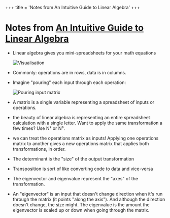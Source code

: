 +++
title = 'Notes from An Intuitive Guide to Linear Algebra'
+++
# Notes from [An Intuitive Guide to Linear Algebra](https://betterexplained.com/articles/linear-algebra-guide/)

- Linear algebra gives you mini-spreadsheets for your math equations

    ![Visualisation](https://betterexplained.com/wp-content/webp-express/webp-images/uploads/images/linear-algebra-visualize-20121002-221620.png.webp)

- Commonly: operations are in rows, data is in columns.
- Imagine "pouring" each input through each operation:

    ![Pouring input matrix](https://betterexplained.com/wp-content/webp-express/webp-images/uploads/images/linear-algebra-pour-20121002-220550.png.webp)

- A matrix is a single variable representing a spreadsheet of inputs or operations.
- the beauty of linear algebra is representing an entire spreadsheet calculation with a single letter. Want to apply the same transformation a few times? Use N² or N³.
- we can treat the operations matrix as inputs! Applying one operations matrix to another gives a new operations matrix that applies both transformations, in order.
- The determinant is the "size" of the output transformation
- Transposition is sort of like converting code to data and vice-versa
- The eigenvector and eigenvalue represent the "axes" of the transformation.
- An "eigenvector" is an input that doesn't change direction when it's run through the matrix (it points "along the axis"). And although the direction doesn't change, the size might. The eigenvalue is the amount the eigenvector is scaled up or down when going through the matrix.

